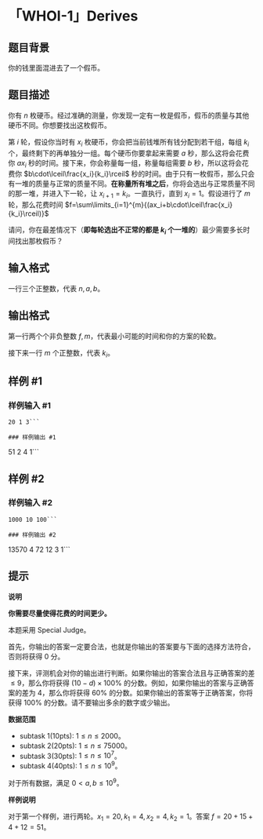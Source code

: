 # 「WHOI-1」Derives

## 题目背景

你的钱里面混进去了一个假币。

## 题目描述

你有 $n$ 枚硬币。经过准确的测量，你发现一定有一枚是假币，假币的质量与其他硬币不同。你想要找出这枚假币。

第 $i$ 轮，假设你当时有 $x_i$ 枚硬币，你会把当前钱堆所有钱分配到若干组，每组 $k_i$ 个，最终剩下的再单独分一组。每个硬币你要拿起来需要 $a$ 秒，那么这将会花费你 $ax_i$ 秒的时间。接下来，你会称量每一组，称量每组需要 $b$ 秒，所以这将会花费你 $b\cdot\lceil\frac{x_i}{k_i}\rceil$ 秒的时间。由于只有一枚假币，那么只会有一堆的质量与正常的质量不同。**在称量所有堆之后**，你将会选出与正常质量不同的那一堆，并进入下一轮，让 $x_{i+1}=k_i$。一直执行，直到 $x_i=1$。假设进行了 $m$ 轮，那么花费时间 $f=\sum\limits_{i=1}^{m}{(ax_i+b\cdot\lceil\frac{x_i}{k_i}\rceil)}$

请问，你在最差情况下（**即每轮选出不正常的都是 $k_i$ 个一堆的**）最少需要多长时间找出那枚假币？

## 输入格式

一行三个正整数，代表 $n,a,b$。

## 输出格式

第一行两个个非负整数 $f,m$，代表最小可能的时间和你的方案的轮数。

接下来一行 $m$ 个正整数，代表 $k_i$。

## 样例 #1

### 样例输入 #1
```
20 1 3```

### 样例输出 #1

```
51 2
4 1```

## 样例 #2

### 样例输入 #2
```
1000 10 100```

### 样例输出 #2

```
13570 4
72 12 3 1```

## 提示

**说明**

**你需要尽量使得花费的时间更少。**

本题采用 Special Judge。

首先，你输出的答案一定要合法，也就是你输出的答案要与下面的选择方法符合，否则将获得 $0$ 分。

接下来，评测机会对你的输出进行判断。如果你输出的答案合法且与正确答案的差 $\le9$，那么你将获得 $(10-d)\times100\%$ 的分数。例如，如果你输出的答案与正确答案的差为 $4$，那么你将获得 $60\%$ 的分数。如果你输出的答案等于正确答案，你将获得 $100\%$ 的分数。请不要输出多余的数字或少输出。

**数据范围**

- $\text{subtask 1(10pts)}:$ $1\le n\le2000$。
- $\text{subtask 2(20pts)}:$ $1\le n\le75000$。
- $\text{subtask 3(30pts)}:$ $1\le n\le10^7$。
- $\text{subtask 4(40pts)}:$ $1\le n\le10^9$。

对于所有数据，满足 $0<a,b\le10^9$。

**样例说明**

对于第一个样例，进行两轮。$x_1=20,k_1=4,x_2=4,k_2=1$。答案 $f=20+15+4+12=51$。
